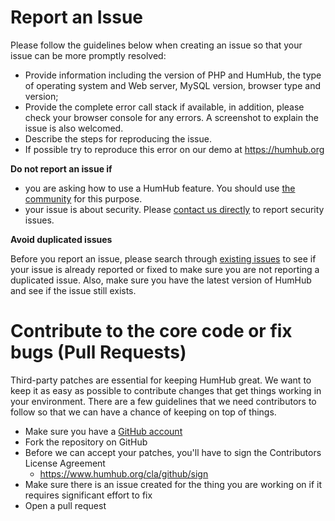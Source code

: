 
# Report an Issue

Please follow the guidelines below when creating an issue so that your issue can be more promptly resolved:

* Provide information including the version of PHP and HumHub, the type of operating system and Web server, MySQL version, browser type and version;
* Provide the complete error call stack if available, in addition, please check your browser console for any errors. A screenshot to explain the issue is also welcomed.
* Describe the steps for reproducing the issue. 
* If possible try to reproduce this error on our demo at https://humhub.org

**Do not report an issue if**

* you are asking how to use a HumHub feature. You should use [the community](https://community.humhub.com) for this purpose.
* your issue is about security. Please [contact us directly](mailto:info@humhub.com) to report security issues.

**Avoid duplicated issues**

Before you report an issue, please search through [existing issues](https://github.com/humhub/humhub/issues) to see if your issue is already reported or fixed to make sure you are not reporting a duplicated issue. 
Also, make sure you have the latest version of HumHub and see if the issue still exists.


# Contribute to the core code or fix bugs (Pull Requests)

Third-party patches are essential for keeping HumHub great. 
We want to keep it as easy as possible to contribute changes that get things working in your environment. 
There are a few guidelines that we need contributors to follow so that we can have a chance of keeping on top of things.

* Make sure you have a [GitHub account](https://github.com/signup/free)
* Fork the repository on GitHub
* Before we can accept your patches, you'll have to sign the Contributors License Agreement 
  * https://www.humhub.org/cla/github/sign
* Make sure there is an issue created for the thing you are working on if it requires significant effort to fix
* Open a pull request
